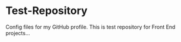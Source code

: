 # Test-Repository
Config files for my GitHub profile.
This is test repository for Front End projects...
